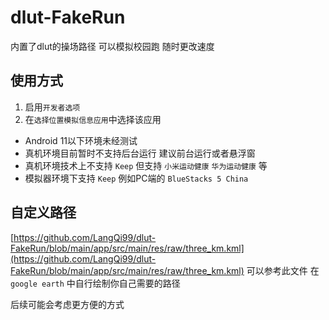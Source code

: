 # dlut-FakeRun

内置了dlut的操场路径 可以模拟校园跑 随时更改速度

## 使用方式

1. 启用`开发者选项`
2. 在`选择位置模拟信息应用`中选择该应用

- Android 11以下环境未经测试
- 真机环境目前暂时不支持后台运行 建议前台运行或者悬浮窗
- 真机环境技术上不支持 `Keep` 但支持 `小米运动健康` `华为运动健康` 等
- 模拟器环境下支持 `Keep` 例如PC端的 `BlueStacks 5 China`


## 自定义路径 

[https://github.com/LangQi99/dlut-FakeRun/blob/main/app/src/main/res/raw/three_km.kml](https://github.com/LangQi99/dlut-FakeRun/blob/main/app/src/main/res/raw/three_km.kml) 可以参考此文件 在 `google earth` 中自行绘制你自己需要的路径

后续可能会考虑更方便的方式

